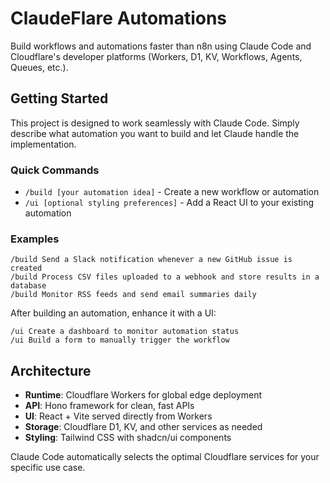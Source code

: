 # ClaudeFlare Automations

Build workflows and automations faster than n8n using Claude Code and Cloudflare's developer platforms (Workers, D1, KV, Workflows, Agents, Queues, etc.).

## Getting Started

This project is designed to work seamlessly with Claude Code. Simply describe what automation you want to build and let Claude handle the implementation.

### Quick Commands

- `/build [your automation idea]` - Create a new workflow or automation
- `/ui [optional styling preferences]` - Add a React UI to your existing automation

### Examples

```
/build Send a Slack notification whenever a new GitHub issue is created
/build Process CSV files uploaded to a webhook and store results in a database
/build Monitor RSS feeds and send email summaries daily
```

After building an automation, enhance it with a UI:
```
/ui Create a dashboard to monitor automation status
/ui Build a form to manually trigger the workflow
```

## Architecture

- **Runtime**: Cloudflare Workers for global edge deployment
- **API**: Hono framework for clean, fast APIs  
- **UI**: React + Vite served directly from Workers
- **Storage**: Cloudflare D1, KV, and other services as needed
- **Styling**: Tailwind CSS with shadcn/ui components

Claude Code automatically selects the optimal Cloudflare services for your specific use case. 
